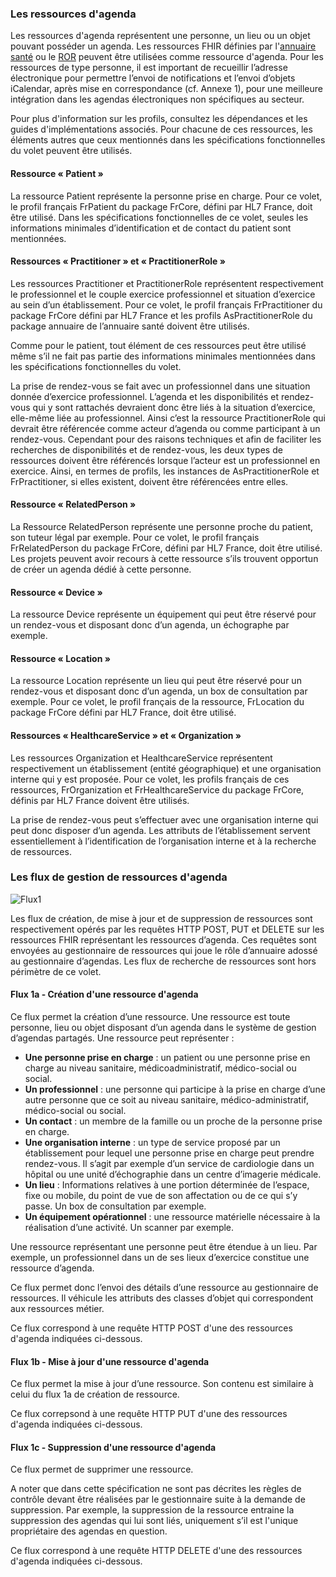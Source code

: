 ### Les ressources d'agenda

Les ressources d'agenda représentent une personne, un lieu ou un objet pouvant posséder un agenda. Les ressources FHIR définies par l'[annuaire santé](https://interop.esante.gouv.fr/ig/fhir/annuaire) ou le [ROR](https://interop.esante.gouv.fr/ig/fhir/ror) peuvent être utilisées comme ressource d'agenda.
Pour les ressources de type personne, il est important de recueillir l’adresse électronique pour permettre l’envoi de notifications et l’envoi d’objets iCalendar, après mise en correspondance (cf. Annexe 1), pour une meilleure intégration dans les agendas électroniques non spécifiques au secteur.

Pour plus d'information sur les profils, consultez les dépendances et les guides d'implémentations associés. Pour chacune de ces ressources, les éléments autres que ceux mentionnés dans les spécifications fonctionnelles du volet peuvent être utilisés.

#### Ressource « Patient »

La ressource Patient représente la personne prise en charge. Pour ce volet, le profil français FrPatient du package FrCore, défini par HL7 France, doit être utilisé. Dans les spécifications fonctionnelles de ce volet, seules les informations minimales d’identification et de contact du patient sont mentionnées.

#### Ressources « Practitioner » et « PractitionerRole »

Les ressources Practitioner et PractitionerRole représentent respectivement le professionnel et le couple exercice professionnel et situation d’exercice au sein d’un établissement. Pour ce volet, le profil français FrPractitioner du package FrCore défini par HL7 France et les profils AsPractitionerRole du package annuaire de l’annuaire santé doivent être utilisés.

Comme pour le patient, tout élément de ces ressources peut être utilisé même s’il ne fait pas partie des
informations minimales mentionnées dans les spécifications fonctionnelles du volet.

La prise de rendez-vous se fait avec un professionnel dans une situation donnée d’exercice professionnel. L’agenda et les disponibilités et rendez-vous qui y sont rattachés devraient donc être liés à la situation d’exercice, elle-même liée au professionnel. Ainsi c’est la ressource PractitionerRole qui devrait être référencée comme acteur d’agenda ou comme participant à un rendez-vous. Cependant pour des raisons techniques et afin de faciliter les recherches de disponibilités et de rendez-vous, les deux types de ressources doivent être référencés lorsque l’acteur est un professionnel en exercice. Ainsi, en termes de profils, les instances de AsPractitionerRole et FrPractitioner, si elles existent, doivent être référencées entre elles.

#### Ressource « RelatedPerson »

La Ressource RelatedPerson représente une personne proche du patient, son tuteur légal par exemple. Pour ce volet, le profil français FrRelatedPerson du package FrCore, défini par HL7 France, doit être utilisé. Les projets peuvent avoir recours à cette ressource s’ils trouvent opportun de créer un agenda dédié à cette personne.

#### Ressource « Device »

La ressource Device représente un équipement qui peut être réservé pour un rendez-vous et disposant donc d’un agenda, un échographe par exemple.

#### Ressource « Location »

La ressource Location représente un lieu qui peut être réservé pour un rendez-vous et disposant donc d’un agenda, un box de consultation par exemple. Pour ce volet, le profil français de la ressource, FrLocation du package FrCore défini par HL7 France, doit être utilisé.

#### Ressources « HealthcareService » et « Organization »

Les ressources Organization et HealthcareService représentent respectivement un établissement (entité
géographique) et une organisation interne qui y est proposée. Pour ce volet, les profils français de ces ressources, FrOrganization et FrHealthcareService du package FrCore, définis par HL7 France doivent être utilisés.

La prise de rendez-vous peut s’effectuer avec une organisation interne qui peut donc disposer d’un agenda. Les attributs de l’établissement servent essentiellement à l’identification de l’organisation interne et à la recherche de ressources.

### Les flux de gestion de ressources d'agenda

<div class="figure" style="width:65%;">
    <img src="flux1.png" alt="Flux1" title="Flux1">
</div>

Les flux de création, de mise à jour et de suppression de ressources sont respectivement opérés par les requêtes HTTP POST, PUT et DELETE sur les ressources FHIR représentant les ressources d’agenda. Ces requêtes sont envoyées au gestionnaire de ressources qui joue le rôle d’annuaire adossé au gestionnaire d’agendas. Les flux de recherche de ressources sont hors périmètre de ce volet.

#### Flux 1a - Création d'une ressource d'agenda

Ce flux permet la création d’une ressource. Une ressource est toute personne, lieu ou objet disposant d’un agenda dans le système de gestion d’agendas partagés. Une ressource peut représenter :

* **Une personne prise en charge** : un patient ou une personne prise en charge au niveau sanitaire, médicoadministratif, médico-social ou social.
* **Un professionnel** : une personne qui participe à la prise en charge d’une autre personne que ce soit au niveau sanitaire, médico-administratif, médico-social ou social.
* **Un contact** : un membre de la famille ou un proche de la personne prise en charge.
* **Une organisation interne** : un type de service proposé par un établissement pour lequel une personne prise en charge peut prendre rendez-vous. Il s’agit par exemple d’un service de cardiologie dans un hôpital ou une unité d’échographie dans un centre d’imagerie médicale.
* **Un lieu** : Informations relatives à une portion déterminée de l’espace, fixe ou mobile, du point de vue de son affectation ou de ce qui s’y passe. Un box de consultation par exemple.
* **Un équipement opérationnel** : une ressource matérielle nécessaire à la réalisation d’une activité. Un scanner par exemple.

Une ressource représentant une personne peut être étendue à un lieu. Par exemple, un professionnel dans un de ses lieux d’exercice constitue une ressource d’agenda.

Ce flux permet donc l’envoi des détails d’une ressource au gestionnaire de ressources. Il véhicule les attributs des classes d’objet qui correspondent aux ressources métier.

Ce flux correspond à une requête HTTP POST d'une des ressources d'agenda indiquées ci-dessous.

#### Flux 1b - Mise à jour d'une ressource d'agenda

Ce flux permet la mise à jour d’une ressource. Son contenu est similaire à celui du flux 1a de création de ressource.

Ce flux correpsond à une requête HTTP PUT d'une des ressources d'agenda indiquées ci-dessous.

#### Flux 1c - Suppression d'une ressource d'agenda

Ce flux permet de supprimer une ressource.

A noter que dans cette spécification ne sont pas décrites les règles de contrôle devant être réalisées par le gestionnaire suite à la demande de suppression. Par exemple, la suppression de la ressource entraine la suppression des agendas qui lui sont liés, uniquement s’il est l'unique propriétaire des agendas en question.

Ce flux correspond à une requête HTTP DELETE d'une des ressources d'agenda indiquées ci-dessous.

